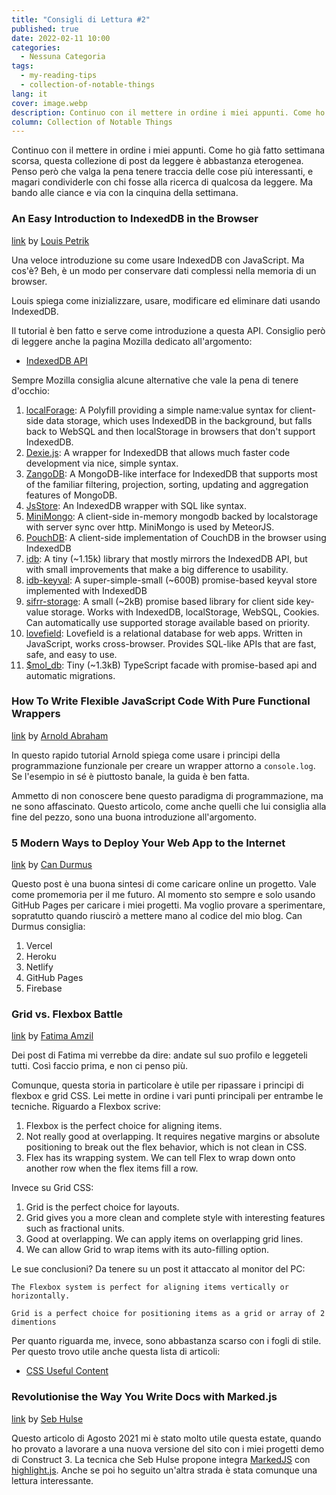 ```yaml
---
title: "Consigli di Lettura #2"
published: true
date: 2022-02-11 10:00
categories:
  - Nessuna Categoria
tags:
  - my-reading-tips
  - collection-of-notable-things
lang: it
cover: image.webp
description: Continuo con il mettere in ordine i miei appunti. Come ho già fatto settimana scorsa, questa collezione di post da leggere è abbastanza eterogenea. Penso però che valga la pena tenere traccia delle cose più interessanti, e magari condividerle con chi fosse alla ricerca di qualcosa da leggere. Ma bando alle ciance e via con la cinquina della settimana.
column: Collection of Notable Things
---
```


Continuo con il mettere in ordine i miei appunti. Come ho già fatto settimana scorsa, questa collezione di post da leggere è abbastanza eterogenea. Penso però che valga la pena tenere traccia delle cose più interessanti, e magari condividerle con chi fosse alla ricerca di qualcosa da leggere. Ma bando alle ciance e via con la cinquina della settimana.

### An Easy Introduction to IndexedDB in the Browser

[link](https://javascript.plainenglish.io/indexeddb-cfb55e3e26d8)
by [Louis Petrik](https://louispetrik.medium.com/)

Una veloce introduzione su come usare IndexedDB con JavaScript. Ma cos'è? Beh, è un modo per conservare dati complessi nella memoria di un browser.

Louis spiega come inizializzare, usare, modificare ed eliminare dati usando IndexedDB.

Il tutorial è ben fatto e serve come introduzione a questa API. Consiglio però di leggere anche la pagina Mozilla dedicato all'argomento:

- [IndexedDB API](https://developer.mozilla.org/en-US/docs/Web/API/IndexedDB_API)

Sempre Mozilla consiglia alcune alternative che vale la pena di tenere d'occhio:

1. [localForage](https://localforage.github.io/localForage/): A Polyfill providing a simple name:value syntax for client-side data storage, which uses IndexedDB in the background, but falls back to WebSQL and then localStorage in browsers that don't support IndexedDB.
2. [Dexie.js](https://dexie.org/): A wrapper for IndexedDB that allows much faster code development via nice, simple syntax.
3. [ZangoDB](https://github.com/erikolson186/zangodb): A MongoDB-like interface for IndexedDB that supports most of the familiar filtering, projection, sorting, updating and aggregation features of MongoDB.
4. [JsStore](https://jsstore.net/): An IndexedDB wrapper with SQL like syntax.
5. [MiniMongo](https://github.com/mWater/minimongo): A client-side in-memory mongodb backed by localstorage with server sync over http. MiniMongo is used by MeteorJS.
6. [PouchDB](https://pouchdb.com/): A client-side implementation of CouchDB in the browser using IndexedDB
7. [idb](https://www.npmjs.com/package/idb): A tiny (~1.15k) library that mostly mirrors the IndexedDB API, but with small improvements that make a big difference to usability.
8. [idb-keyval](https://www.npmjs.com/package/idb-keyval): A super-simple-small (~600B) promise-based keyval store implemented with IndexedDB
9. [sifrr-storage](https://www.npmjs.com/package/@sifrr/storage): A small (~2kB) promise based library for client side key-value storage. Works with IndexedDB, localStorage, WebSQL, Cookies. Can automatically use supported storage available based on priority.
10. [lovefield](https://github.com/google/lovefield): Lovefield is a relational database for web apps. Written in JavaScript, works cross-browser. Provides SQL-like APIs that are fast, safe, and easy to use.
11. [$mol_db](https://github.com/hyoo-ru/mam_mol/tree/master/db): Tiny (~1.3kB) TypeScript facade with promise-based api and automatic migrations.

### How To Write Flexible JavaScript Code With Pure Functional Wrappers

[link](https://betterprogramming.pub/how-to-write-flexible-javascript-code-with-pure-functional-wrappers-ad1cb39b2630)
by [Arnold Abraham](https://arnoldcode.medium.com/)

In questo rapido tutorial Arnold spiega come usare i principi della programmazione funzionale per creare un wrapper attorno a `console.log`. Se l'esempio in sé è piuttosto banale, la guida è ben fatta.

Ammetto di non conoscere bene questo paradigma di programmazione, ma ne sono affascinato. Questo articolo, come anche quelli che lui consiglia alla fine del pezzo, sono una buona introduzione all'argomento.

### 5 Modern Ways to Deploy Your Web App to the Internet

[link](https://javascript.plainenglish.io/5-modern-ways-to-deploy-your-web-app-to-the-internet-bd8c2f095fda)
by [Can Durmus](https://candurmuss.medium.com/)

Questo post è una buona sintesi di come caricare online un progetto. Vale come promemoria per il me futuro. Al momento sto sempre e solo usando GitHub Pages per caricare i miei progetti. Ma voglio provare a sperimentare, sopratutto quando riuscirò a mettere mano al codice del mio blog. Can Durmus consiglia:

1. Vercel
2. Heroku
3. Netlify
4. GitHub Pages
5. Firebase

### Grid vs. Flexbox Battle

[link](https://levelup.gitconnected.com/grid-vs-flexbox-battle-75f9f940502a)
by [Fatima Amzil](https://famzil.medium.com/)

Dei post di Fatima mi verrebbe da dire: andate sul suo profilo e leggeteli tutti. Così faccio prima, e non ci penso più.

Comunque, questa storia in particolare è utile per ripassare i principi di flexbox e grid CSS. Lei mette in ordine i vari punti principali per entrambe le tecniche. Riguardo a Flexbox scrive:

1. Flexbox is the perfect choice for aligning items.
2. Not really good at overlapping. It requires negative margins or absolute positioning to break out the flex behavior, which is not clean in CSS.
3. Flex has its wrapping system. We can tell Flex to wrap down onto another row when the flex items fill a row.

Invece su Grid CSS:

1. Grid is the perfect choice for layouts.
2. Grid gives you a more clean and complete style with interesting features such as fractional units.
3. Good at overlapping. We can apply items on overlapping grid lines.
4. We can allow Grid to wrap items with its auto-filling option.

Le sue conclusioni? Da tenere su un post it attaccato al monitor del PC:

```
The Flexbox system is perfect for aligning items vertically or horizontally.
```

```
Grid is a perfect choice for positioning items as a grid or array of 2 dimentions
```

Per quanto riguarda me, invece, sono abbastanza scarso con i fogli di stile. Per questo trovo utile anche questa lista di articoli:

- [CSS Useful Content](https://famzil.medium.com/list/css-useful-content-062de523ffaa)

### Revolutionise the Way You Write Docs with Marked.js

[link](https://javascript.plainenglish.io/revolutionise-the-way-you-write-docs-with-marked-js-5d1de8b8e725)
by [Seb Hulse](https://sebhulse.medium.com/)

Questo articolo di Agosto 2021 mi è stato molto utile questa estate, quando ho provato a lavorare a una nuova versione del sito con i miei progetti demo di Construct 3. La tecnica che Seb Hulse propone integra [MarkedJS](https://marked.js.org/) con [highlight.js](https://highlightjs.org/). Anche se poi ho seguito un'altra strada è stata comunque una lettura interessante.

